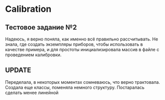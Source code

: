 # Calibration
## Тестовое задание №2
Надеюсь, я верно поняла, как именно всё правильно рассчитывать. Не знала, где создать экземпляры приборов, чтобы использовать в качестве примера, и для простоты инициализировала массив в файле с проведением калибровки.

## UPDATE
Переделала, в некоторых моментах сомневаюсь, что верно трактовала. Создала еще классы, поменяла немного структуру. Постаралась сделать менее линейной
